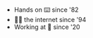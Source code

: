 - Hands on ⌨️ since '82
- 🏄‍♂️ the internet  since '94
- Working at 🏡 since '20

<!--
![TheInternet](https://user-images.githubusercontent.com/8797185/221515590-29c9476b-4e84-48bc-a2d4-b719d5ac7bed.jpg)
-->
